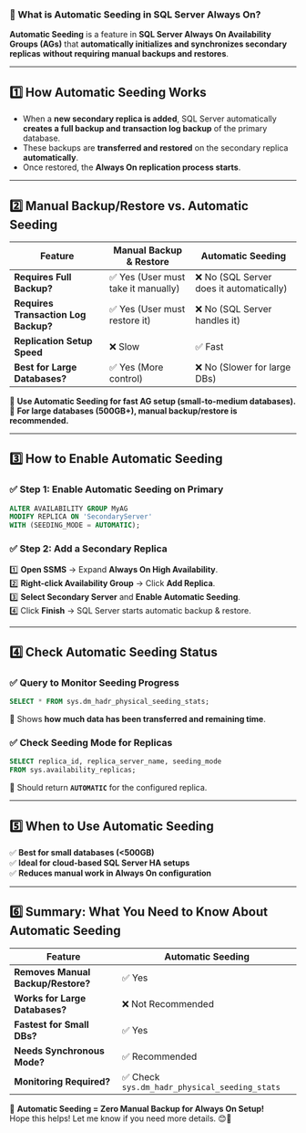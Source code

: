 ### **🔹 What is Automatic Seeding in SQL Server Always On?**
**Automatic Seeding** is a feature in **SQL Server Always On Availability Groups (AGs)** that **automatically initializes and synchronizes secondary replicas** **without requiring manual backups and restores**.

---

## **1️⃣ How Automatic Seeding Works**
- When a **new secondary replica is added**, SQL Server automatically **creates a full backup and transaction log backup** of the primary database.
- These backups are **transferred and restored** on the secondary replica **automatically**.
- Once restored, the **Always On replication process starts**.

---

## **2️⃣ Manual Backup/Restore vs. Automatic Seeding**
| Feature | **Manual Backup & Restore** | **Automatic Seeding** |
|---------|------------------------|---------------------|
| **Requires Full Backup?** | ✅ Yes (User must take it manually) | ❌ No (SQL Server does it automatically) |
| **Requires Transaction Log Backup?** | ✅ Yes (User must restore it) | ❌ No (SQL Server handles it) |
| **Replication Setup Speed** | ❌ Slow | ✅ Fast |
| **Best for Large Databases?** | ✅ Yes (More control) | ❌ No (Slower for large DBs) |

🔹 **Use Automatic Seeding for fast AG setup (small-to-medium databases).**  
🔹 **For large databases (500GB+), manual backup/restore is recommended.**

---

## **3️⃣ How to Enable Automatic Seeding**
### **✅ Step 1: Enable Automatic Seeding on Primary**
```sql
ALTER AVAILABILITY GROUP MyAG 
MODIFY REPLICA ON 'SecondaryServer' 
WITH (SEEDING_MODE = AUTOMATIC);
```

### **✅ Step 2: Add a Secondary Replica**
1️⃣ **Open SSMS** → Expand **Always On High Availability**.  
2️⃣ **Right-click Availability Group** → Click **Add Replica**.  
3️⃣ **Select Secondary Server** and **Enable Automatic Seeding**.  
4️⃣ Click **Finish** → SQL Server starts automatic backup & restore.

---

## **4️⃣ Check Automatic Seeding Status**
### **✅ Query to Monitor Seeding Progress**
```sql
SELECT * FROM sys.dm_hadr_physical_seeding_stats;
```
🔹 Shows **how much data has been transferred and remaining time**.

### **✅ Check Seeding Mode for Replicas**
```sql
SELECT replica_id, replica_server_name, seeding_mode 
FROM sys.availability_replicas;
```
🔹 Should return **`AUTOMATIC`** for the configured replica.

---

## **5️⃣ When to Use Automatic Seeding**
✅ **Best for small databases (<500GB)**  
✅ **Ideal for cloud-based SQL Server HA setups**  
✅ **Reduces manual work in Always On configuration**  

---

## **6️⃣ Summary: What You Need to Know About Automatic Seeding**
| Feature | **Automatic Seeding** |
|---------|---------------------|
| **Removes Manual Backup/Restore?** | ✅ Yes |
| **Works for Large Databases?** | ❌ Not Recommended |
| **Fastest for Small DBs?** | ✅ Yes |
| **Needs Synchronous Mode?** | ✅ Recommended |
| **Monitoring Required?** | ✅ Check `sys.dm_hadr_physical_seeding_stats` |

🚀 **Automatic Seeding = Zero Manual Backup for Always On Setup!**  
Hope this helps! Let me know if you need more details. 😊🚀
